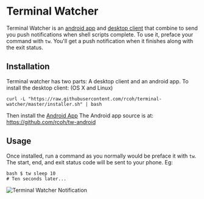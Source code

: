 # Terminal Watcher
Terminal Watcher is an [android app](https://play.google.com/store/apps/details?id=me.rcoh.terminalwatcher&hl=en) and [desktop client](https://github.com/rcoh/terminal-watcher/releases) that combine to send you push notifications when shell scripts complete. To use it, preface your command with `tw`. You'll get a push notification when it finishes along with the exit status.


## Installation
Terminal watcher has two parts: A desktop client and an android app. To install the desktop client: (OS X and Linux)
```
curl -L "https://raw.githubusercontent.com/rcoh/terminal-watcher/master/installer.sh" | bash
```
Then install the [Android App](https://play.google.com/store/apps/details?id=me.rcoh.terminalwatcher&hl=en)
The Android app source is at: https://github.com/rcoh/tw-android

## Usage
Once installed, run a command as you normally would be preface it with `tw`. The start, end, and exit status code will be sent to your phone. Eg:
```
bash $ tw sleep 10
# Ten seconds later...
```
![Terminal Watcher Notification](https://github.com/rcoh/terminal-watcher/tree/gh-pages/images/sleep10.png)
